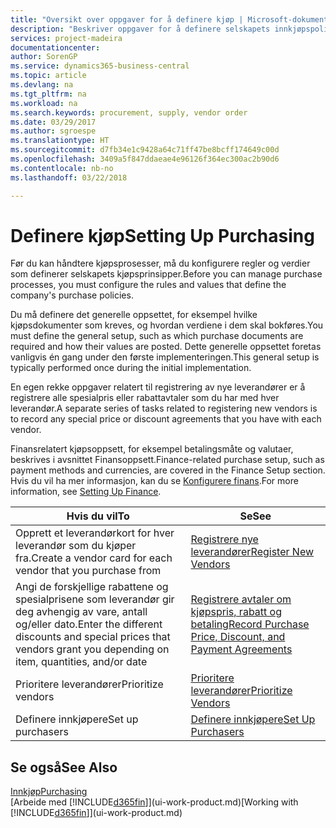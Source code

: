 ```yaml
---
title: "Oversikt over oppgaver for å definere kjøp | Microsoft-dokumentasjon"
description: "Beskriver oppgaver for å definere selskapets innkjøpspolicyer og definere kjøpsprosessene."
services: project-madeira
documentationcenter: 
author: SorenGP
ms.service: dynamics365-business-central
ms.topic: article
ms.devlang: na
ms.tgt_pltfrm: na
ms.workload: na
ms.search.keywords: procurement, supply, vendor order
ms.date: 03/29/2017
ms.author: sgroespe
ms.translationtype: HT
ms.sourcegitcommit: d7fb34e1c9428a64c71ff47be8bcff174649c00d
ms.openlocfilehash: 3409a5f847ddaeae4e96126f364ec300ac2b90d6
ms.contentlocale: nb-no
ms.lasthandoff: 03/22/2018

---
```

# <a name="setting-up-purchasing"></a><span data-ttu-id="4d012-103">Definere kjøp</span><span class="sxs-lookup"><span data-stu-id="4d012-103">Setting Up Purchasing</span></span>
<span data-ttu-id="4d012-104">Før du kan håndtere kjøpsprosesser, må du konfigurere regler og verdier som definerer selskapets kjøpsprinsipper.</span><span class="sxs-lookup"><span data-stu-id="4d012-104">Before you can manage purchase processes, you must configure the rules and values that define the company's purchase policies.</span></span>

<span data-ttu-id="4d012-105">Du må definere det generelle oppsettet, for eksempel hvilke kjøpsdokumenter som kreves, og hvordan verdiene i dem skal bokføres.</span><span class="sxs-lookup"><span data-stu-id="4d012-105">You must define the general setup, such as which purchase documents are required and how their values are posted.</span></span> <span data-ttu-id="4d012-106">Dette generelle oppsettet foretas vanligvis én gang under den første implementeringen.</span><span class="sxs-lookup"><span data-stu-id="4d012-106">This general setup is typically performed once during the initial implementation.</span></span>

<span data-ttu-id="4d012-107">En egen rekke oppgaver relatert til registrering av nye leverandører er å registrere alle spesialpris eller rabattavtaler som du har med hver leverandør.</span><span class="sxs-lookup"><span data-stu-id="4d012-107">A separate series of tasks related to registering new vendors is to record any special price or discount agreements that you have with each vendor.</span></span>

<span data-ttu-id="4d012-108">Finansrelatert kjøpsoppsett, for eksempel betalingsmåte og valutaer, beskrives i avsnittet Finansoppsett.</span><span class="sxs-lookup"><span data-stu-id="4d012-108">Finance-related purchase setup, such as payment methods and currencies, are covered in the Finance Setup section.</span></span> <span data-ttu-id="4d012-109">Hvis du vil ha mer informasjon, kan du se [Konfigurere finans](finance-setup-finance.md).</span><span class="sxs-lookup"><span data-stu-id="4d012-109">For more information, see [Setting Up Finance](finance-setup-finance.md).</span></span>

| <span data-ttu-id="4d012-110">Hvis du vil</span><span class="sxs-lookup"><span data-stu-id="4d012-110">To</span></span> | <span data-ttu-id="4d012-111">Se</span><span class="sxs-lookup"><span data-stu-id="4d012-111">See</span></span> |
| --- | --- |
| <span data-ttu-id="4d012-112">Opprett et leverandørkort for hver leverandør som du kjøper fra.</span><span class="sxs-lookup"><span data-stu-id="4d012-112">Create a vendor card for each vendor that you purchase from</span></span>|[<span data-ttu-id="4d012-113">Registrere nye leverandører</span><span class="sxs-lookup"><span data-stu-id="4d012-113">Register New Vendors</span></span>](purchasing-how-register-new-vendors.md) |
| <span data-ttu-id="4d012-114">Angi de forskjellige rabattene og spesialprisene som leverandør gir deg avhengig av vare, antall og/eller dato.</span><span class="sxs-lookup"><span data-stu-id="4d012-114">Enter the different discounts and special prices that vendors grant you depending on item, quantities, and/or date</span></span> |[<span data-ttu-id="4d012-115">Registrere avtaler om kjøpspris, rabatt og betaling</span><span class="sxs-lookup"><span data-stu-id="4d012-115">Record Purchase Price, Discount, and Payment Agreements</span></span>](purchasing-how-record-purchase-price-discount-payment-agreements.md) |
| <span data-ttu-id="4d012-116">Prioritere leverandører</span><span class="sxs-lookup"><span data-stu-id="4d012-116">Prioritize vendors</span></span> |[<span data-ttu-id="4d012-117">Prioritere leverandører</span><span class="sxs-lookup"><span data-stu-id="4d012-117">Prioritize Vendors</span></span>](purchasing-how-prioritize-vendors.md) |
| <span data-ttu-id="4d012-118">Definere innkjøpere</span><span class="sxs-lookup"><span data-stu-id="4d012-118">Set up purchasers</span></span> |[<span data-ttu-id="4d012-119">Definere innkjøpere</span><span class="sxs-lookup"><span data-stu-id="4d012-119">Set Up Purchasers</span></span>](purchasing-how-setup-purchasers.md) |

## <a name="see-also"></a><span data-ttu-id="4d012-120">Se også</span><span class="sxs-lookup"><span data-stu-id="4d012-120">See Also</span></span>
[<span data-ttu-id="4d012-121">Innkjøp</span><span class="sxs-lookup"><span data-stu-id="4d012-121">Purchasing</span></span>](purchasing-manage-purchasing.md)  
<span data-ttu-id="4d012-122">[Arbeide med [!INCLUDE[d365fin](includes/d365fin_md.md)]](ui-work-product.md)</span><span class="sxs-lookup"><span data-stu-id="4d012-122">[Working with [!INCLUDE[d365fin](includes/d365fin_md.md)]](ui-work-product.md)</span></span>

